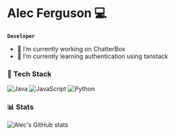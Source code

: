# Alec Ferguson 💻
**`Developer`**
- 🔭 I’m currently working on ChatterBox
- 🌱 I’m currently learning authentication using tanstack

### 🧰 Tech Stack
![Java](https://img.shields.io/badge/-Java-000?style=for-the-badge&logo=java)
![JavaScript]([https://shields.io/badge/JavaScript-F7DF1E?logo=JavaScript&logoColor=000&style=flat-square])
![Python](https://img.shields.io/badge/python-3670A0?style=for-the-badge&logo=python&logoColor=ffdd54)

### 📊 Stats
![Alec's GitHub stats](https://github-readme-stats.vercel.app/api?username=alecferguson&show_icons=true&theme=gruvbox)
